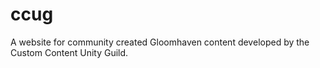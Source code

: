 # ccug
A website for community created Gloomhaven content developed by the Custom Content Unity Guild.
